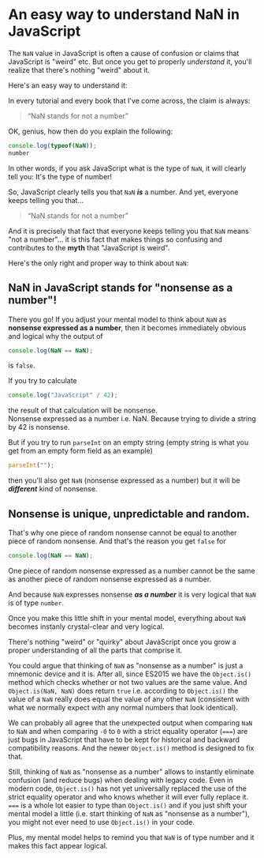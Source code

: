 # An easy way to understand NaN in JavaScript

The `NaN` value in JavaScript is often a cause of confusion or claims that JavaScript is "weird" etc. But once you get to properly *understand* it, you'll realize that there's nothing "weird" about it. 

Here's an easy way to understand it: 

In every tutorial and every book that I've come across, the claim is always: 
> “NaN stands for not a number”

OK, genius, how then do you explain the following: 

```javascript
console.log(typeof(NaN));
number
```

In other words, if you ask JavaScript what is the type of `NaN`, it will clearly tell you: It's the type of number!

So, JavaScript clearly tells you that `NaN` ***is*** a number. And yet, everyone keeps telling you that... 

> “NaN stands for not a number”

And it is precisely that fact that everyone keeps telling you that `NaN` means "not a number"... it is this fact that makes things so confusing and contributes to the **myth** that "JavaScript is weird". 

Here's the only right and proper way to think about `NaN`: 

## NaN in JavaScript stands for "nonsense as a number"!

There you go! If you adjust your mental model to think about `NaN` as **nonsense expressed as a number**, then it becomes immediately obvious and logical why the output of 
```javascript
console.log(NaN == NaN);
```
is `false`.

If you try to calculate 
```javascript
console.log("JavaScript" / 42);
```
the result of that calculation will be nonsense.  
Nonsense expressed as a number i.e. NaN.
Because trying to divide a string by 42 is nonsense. 

But if you try to run `parseInt` on an empty string (empty string is what you get from an empty form field as an example)
```javascript
parseInt("");
```
then you'll also get `NaN` (nonsense expressed as a number) but it will be ***different*** kind of nonsense. 

## Nonsense is unique, unpredictable and random. 

That's why one piece of random nonsense cannot be equal to another piece of random nonsense. And that's the reason you get `false` for 
```javascript
console.log(NaN == NaN);
```
One piece of random nonsense expressed as a number cannot be the same as another piece of random nonsense expressed as a number. 

And because `NaN` expresses nonsense ***as a number*** it is very logical that `NaN` is of type `number`. 

Once you make this little shift in your mental model, everything about `NaN` becomes instanly crystal-clear and very logical. 

There's nothing "weird" or "quirky" about JavaScript once you grow a proper understanding of all the parts that comprise it. 

You could argue that thinking of `NaN` as "nonsense as a number" is just a mnemonic device and it is. After all, since ES2015 we have the `Object.is()` method which checks whether or not two values are the same value. And `Object.is(NaN, NaN)` does return `true` i.e. according to `Object.is()` the value of a `NaN` really does equal the value of any other `NaN` (consistent with what we normally expect with any normal numbers that look identical). 

We can probably all agree that the unexpected output when comparing `NaN` to `NaN` and when comparing `-0` to `0` with a strict equality operator (`===`) are just bugs in JavaScript that have to be kept for historical and backward compatibility reasons. And the newer `Object.is()` method is designed to fix that. 

Still, thinking of `NaN` as "nonsense as a number" allows to instantly eliminate confusion (and reduce bugs) when dealing with legacy code. Even in modern code, `Object.is()` has not yet universally replaced the use of the strict equality operator and who knows whether it will ever fully replace it. `===` is a whole lot easier to type than `Object.is()` and if you just shift your mental model a little (i.e. start thinking of `NaN` as "nonsense as a number"), you might not ever need to use `Object.is()` in your code. 

Plus, my mental model helps to remind you that `NaN` is of type number and it makes this fact appear logical. 
